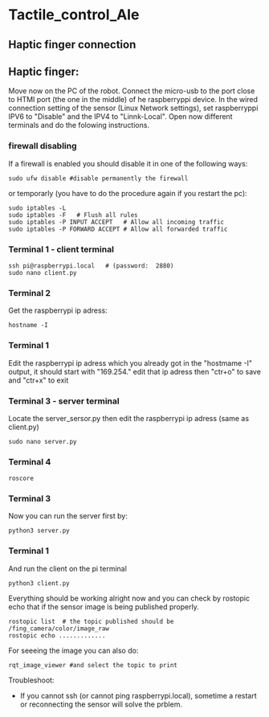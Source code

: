# Tactile_control_Ale
## Haptic finger connection
## Haptic finger:

Move now on the PC of the robot.
Connect the micro-usb to the port close to HTMI port (the one in the middle) of he raspberryppi device.
In the wired connection setting of the sensor (Linux Network settings), set raspberryppi IPV6 to "Disable" and the IPV4 to "Linnk-Local".
Open now different terminals and do the folowing instructions.

### firewall disabling
If a firewall is enabled you should disable it in one of the following ways:
```
sudo ufw disable #disable permanently the firewall
```
or temporarly (you have to do the procedure again if you restart the pc):
```
sudo iptables -L
sudo iptables -F   # Flush all rules
sudo iptables -P INPUT ACCEPT   # Allow all incoming traffic
sudo iptables -P FORWARD ACCEPT # Allow all forwarded traffic
```

### Terminal 1 -  client terminal 
```
ssh pi@raspberrypi.local   # (password:  2880)
sudo nano client.py
```

### Terminal 2
Get the raspberrypi ip adress:
```
hostname -I
```
### Terminal 1
Edit the raspberrypi ip adress which you already got in the "hostmame -I" output, it should start with "169.254." edit that ip adress then "ctr+o" to save and "ctr+x" to exit

### Terminal 3 - server terminal
Locate the server_sersor.py then edit the raspberrypi ip adress (same as client.py)
```
sudo nano server.py
```

### Terminal 4
```
roscore
```

### Terminal 3
Now you can run the server first by:
```
python3 server.py
```

### Terminal 1
And run the client on the pi terminal
```
python3 client.py
```

Everything should be working alright now and you can check by rostopic echo that if the sensor image is being published properly.
```
rostopic list  # the topic published should be /fing_camera/color/image_raw
rostopic echo .............
```

For seeeing the image you can also do:
```
rqt_image_viewer #and select the topic to print
```
Troubleshoot:
- If you cannot ssh (or cannot ping raspberrypi.local), sometime a restart or reconnecting the sensor will solve the prblem.